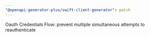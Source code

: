 ```yaml
---
"@openapi-generator-plus/swift-client-generator": patch
---
```


Oauth Credentials Flow: prevent multiple simultaneous attempts to reauthenticate
